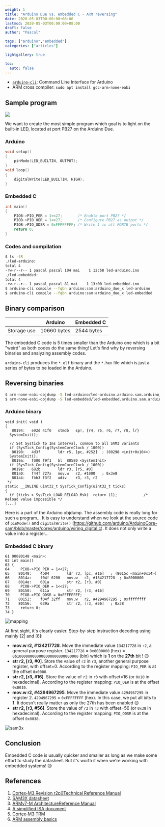```yaml
---
weight: 1
title: "Arduino Due vs. embedded C - ARM reversing"
date: 2020-05-03T00:00:00+08:00
lastmod: 2020-05-03T00:00:00+08:00
draft: false
author: "Pascal"

tags: ["arduino","embedded"]
categories: ["articles"]

lightgallery: true

toc:
  auto: false
---
```


- [`arduino-cli`](https://github.com/arduino/arduino-cli): Command Line Interface for Arduino
- ARM cross compiler: `sudo apt install gcc-arm-none-eabi`

## Sample program

![](./img/arduino-due.jpg)

We want to create the most simple program which goal is to light on the built-in LED, located at port PB27 on the Arduino Due.

### Arduino

```c
void setup()
{
    pinMode(LED_BUILTIN, OUTPUT);
}
void loop()
{
	digitalWrite(LED_BUILTIN, HIGH);
}
```
### Embedded C
```c
int main()
{
    PIOB->PIO_PER = 1<<27;       /* Enable port PB27 */
    PIOB->PIO_OER = 1<<27;       /* Configure PB27 as output */
    PIOB->PIO_ODSR = 0xFFFFFFFF; /* Write 1 in all PORTB ports */
    return 0;
}
```

### Codes and compilation

```bash
$ ls -lR
./led-arduino:
total 4
-rw-r--r-- 1 pascal pascal 104 mai    1 12:58 led-arduino.ino
./led-embedded:
total 4
-rw-r--r-- 1 pascal pascal 81 mai    1 13:00 led-embedded.ino
$ arduino-cli compile --fqbn arduino:sam:arduino_due_x led-arduino
$ arduino-cli compile --fqbn arduino:sam:arduino_due_x led-embedded
```

## Binary comparison

|             | Arduino     | Embedded C |
| ----------- | ----------- | ---------- |
| Storage use | 10660 bytes | 2544 bytes |

The embedded C code is 5 times smaller than the Arduino one which is  a bit "weird" as both codes do the same thing! Let's find why by reversing binaries and analyzing assembly codes.

`arduino-cli` produces the `*.elf` binary and the `*.hex` file which is just a series of bytes to be loaded in the Arduino.

## Reversing binaries

```bash
$ arm-none-eabi-objdump -S led-arduino/led-arduino.arduino.sam.arduino_due_x.elf > led-arduino.asm
$ arm-none-eabi-objdump -S led-embedded/led-embedded.arduino.sam.arduino_due_x.elf > led-embedded.asm
```

### Arduino binary

```assembly
void init( void )
{
   80194:	e92d 41f0 	stmdb	sp!, {r4, r5, r6, r7, r8, lr}
  SystemInit();

  // Set Systick to 1ms interval, common to all SAM3 variants
  if (SysTick_Config(SystemCoreClock / 1000))
   80198:	4d3f      	ldr	r5, [pc, #252]	; (80298 <init+0x104>)
  SystemInit();
   8019a:	f000 f9f1 	bl	80580 <SystemInit>
  if (SysTick_Config(SystemCoreClock / 1000))
   8019e:	682b      	ldr	r3, [r5, #0]
   801a0:	f44f 727a 	mov.w	r2, #1000	; 0x3e8
   801a4:	fbb3 f3f2 	udiv	r3, r3, r2
 */
static __INLINE uint32_t SysTick_Config(uint32_t ticks)
{
  if (ticks > SysTick_LOAD_RELOAD_Msk)  return (1);            /* Reload value impossible */
[...]
```

Here is a part of the Arduino objdump. The assembly code is really long for such a program... It is easy to understand when we look at the source code of `pinMode()` and `digitalWrite()` (https://github.com/arduino/ArduinoCore-sam/blob/master/cores/arduino/wiring_digital.c). It does not only write a value into a register...

### Embedded C binary

```assembly
61 00080148 <main>:
62 int main()
63 {
64     PIOB->PIO_PER = 1<<27;
65    80148:	4b04      	ldr	r3, [pc, #16]	; (8015c <main+0x14>)
66    8014a:	f04f 6200 	mov.w	r2, #134217728	; 0x8000000
67    8014e:	601a      	str	r2, [r3, #0]
68     PIOB->PIO_OER = 1<<27;
69    80150:	611a      	str	r2, [r3, #16]
70     PIOB->PIO_ODSR = 0xFFFFFFFF;
71    80152:	f04f 32ff 	mov.w	r2, #4294967295	; 0xffffffff
72    80156:	639a      	str	r2, [r3, #56]	; 0x38
73     return 0;
74 }
```

![mapping](./img/mapping-sam3x.jpg)

At first sight, it's clearly easier. Step-by-step instruction decoding using mainly [2] and [6]:

- **mov.w	r2, #134217728**. Move the immediate value `134217728` in `r2`, a general purpose register. `134217728` = `0x8000000` (hex) = `0b1000000000000000000000000000` (bin) which is **1** on the **27th** bit ! :wink:
- **str	r2, [r3, #0]**. Store the value of `r2` in `r3`, another general purpose register, with offset=0. According to the register mapping: `PIO_PER` is at the offset `0x0000`.
- **str	r2, [r3, #16]**. Store the value of `r2` in `r3` with offset=16 (or `0x10` in hexadecimal). According to the register mapping: `PIO_OER` is at the offset `0x0010`.
- **mov.w	r2, #4294967295**. Move the immediate value `4294967295` in register 2. `4294967295` = `0xFFFFFFFF` (hex). In this case, we put all bits to **1**. It doesn't really matter as only the 27th has been enabled :wink:
- **str	r2, [r3, #56]**. Store the value of `r2` in `r3` with offset=56 (or `0x38` in hexadecimal). According to the register mapping: `PIO_ODSR` is at the offset `0x0038`.

![sam3x](./img/registers-sam3x.jpg)

## Conclusion

Embedded C code is usually quicker and smaller as long as we make some effort to study the datasheet. But it's worth it when we're working with embedded systems! :wink:

## References

1. [Cortex-M3 Revision r2p0Technical Reference Manual](http://infocenter.arm.com/help/topic/com.arm.doc.ddi0337h/DDI0337H_cortex_m3_r2p0_trm.pdf)
2. [SAM3X datasheet](http://ww1.microchip.com/downloads/en/DeviceDoc/Atmel-11057-32-bit-Cortex-M3-Microcontroller-SAM3X-SAM3A_Datasheet.pdf)
3. [ARMv7-M ArchitectureReference Manual](https://www.intel.com/content/dam/www/programmable/us/en/pdfs/literature/third-party/archives/ddi0100e_arm_arm.pdf)
4. [A simplified ISA document](https://iitd-plos.github.io/col718/ref/arm-instructionset.pdf)
5. [Cortex-M3 TRM](http://infocenter.arm.com/help/topic/com.arm.doc.ddi0337h/DDI0337H_cortex_m3_r2p0_trm.pdf)
6. [ARM assembly basics](https://azeria-labs.com/writing-arm-assembly-part-1/)